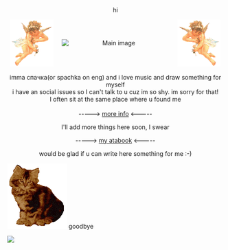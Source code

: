<div align="center">
  <p>hi</p>
</div>

<div style="display: flex; justify-content: center; align-items: center; gap: 20px; flex-wrap: wrap;" align="center">
  <img src="https://github.com/spachka/spachka/blob/main/angelflut.gif?raw=true" alt="Angel left" style="width: 100px;">
  <img src="https://i.ibb.co/pj3rqk13/7c7fc03e3f3c68f7270a3ef26e687a4e.jpg" alt="Main image" style="width: 250px;">
  <img src="https://github.com/spachka/spachka/blob/main/angelright.gif?raw=true" alt="Angel right" style="width: 100px;">
</div>
<br>

<div align="center">
<a>imma спачка(or spachka on eng) and i love music and draw something for myself</a><br>
<a>i have an social issues so I can't talk to u cuz im so shy. im sorry for that!</a><br>
<a>I often sit at the same place where u found me</a>
</div>
<br>

<div align="center">
  <a>-----> </a><a href="https://github.com/spachka/more-info/blob/main/README.md">more info</a><a> <-----</a>
  <p>I'll add more things here soon, I swear</p>
</div>

<div align="center">
  <a>-----> </a><a href="https://spachka.atabook.org/">my atabook</a><a> <-----</a>
  <p>would be glad if u can write here something for me :-)</p>
</div>

  <div align="left">
<img src="https://github.com/spachka/spachka/blob/083a7e3f83b3110f84538e874f371eef873f5b30/EGHKSQC3FATKKBBZPZEWOWKO66NYD2AJ.gif">
<a>goodbye</a>
</div>

![](https://komarev.com/ghpvc/?username=spachka&color=blueviolet&style=plastic&label=eeehaw:)



